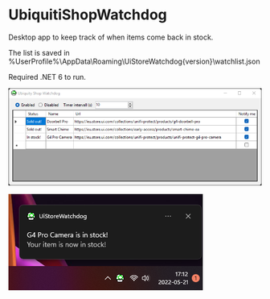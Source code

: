 # UbiquitiShopWatchdog
Desktop app to keep track of when items come back in stock.

The list is saved in %UserProfile%\AppData\Roaming\UiStoreWatchdog\{version\}\watchlist.json

Required .NET 6 to run.


![Main window](/screenshots/mainwindow.png?raw=true "Main window")

![Notification](/screenshots/notification.png?raw=true "Notification")